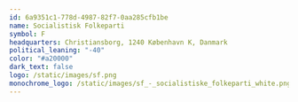 ```yaml
---
id: 6a9351c1-778d-4987-82f7-0aa285cfb1be
name: Socialistisk Folkeparti
symbol: F
headquarters: Christiansborg, 1240 København K, Danmark
political_leaning: "-40"
color: "#a20000"
dark_text: false
logo: /static/images/sf.png
monochrome_logo: /static/images/sf_-_socialistiske_folkeparti_white.png
---
```

